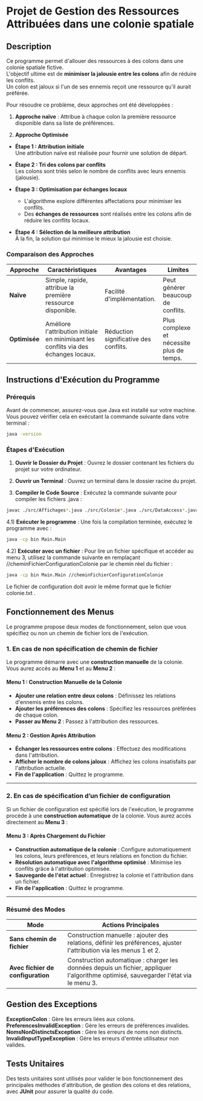 ﻿# Projet de Gestion des Ressources Attribuées dans une colonie spatiale


## Description
Ce programme permet d'allouer des ressources à des colons dans une colonie spatiale fictive.  
L'objectif ultime est de **minimiser la jalousie entre les colons** afin de réduire les conflits.  
Un colon est jaloux si l'un de ses ennemis reçoit une ressource qu'il aurait préférée.

Pour résoudre ce problème, deux approches ont été développées :
1. **Approche naïve** : Attribue à chaque colon la première ressource disponible dans sa liste de préférences.
   
2. **Approche Optimisée**
- **Étape 1 : Attribution initiale**  
  Une attribution naïve est réalisée pour fournir une solution de départ.
  
- **Étape 2 : Tri des colons par conflits**  
  Les colons sont triés selon le nombre de conflits avec leurs ennemis (jalousie).  

- **Étape 3 : Optimisation par échanges locaux**  
  - L'algorithme explore différentes affectations pour minimiser les conflits.  
  - Des **échanges de ressources** sont réalisés entre les colons afin de réduire les conflits locaux.  

- **Étape 4 : Sélection de la meilleure attribution**  
  À la fin, la solution qui minimise le mieux la jalousie est choisie.

### Comparaison des Approches

| **Approche**         | **Caractéristiques**                                                                                     | **Avantages**                       | **Limites**                           |
|-----------------------|---------------------------------------------------------------------------------------------------------|-------------------------------------|---------------------------------------|
| **Naïve**            | Simple, rapide, attribue la première ressource disponible.                                              | Facilité d'implémentation.          | Peut générer beaucoup de conflits.    |
| **Optimisée**         | Améliore l'attribution initiale en minimisant les conflits via des échanges locaux.                     | Réduction significative des conflits. | Plus complexe et nécessite plus de temps. |




## Instructions d'Exécution du Programme


### Prérequis
Avant de commencer, assurez-vous que Java est installé sur votre machine. Vous pouvez vérifier cela en exécutant la commande suivante dans votre terminal :
```bash
java -version
```


### Étapes d'Exécution

1) **Ouvrir le Dossier du Projet** : Ouvrez le dossier contenant les fichiers du projet sur votre ordinateur.
2) **Ouvrir un Terminal** : Ouvrez un terminal dans le dossier racine du projet.

3) **Compiler le Code Source** : Exécutez la commande suivante pour compiler les fichiers .java :
```bash
javac ./src/Affichages*.java ./src/Colonie*.java ./src/DataAccess*.java ./src/ExceptionColonie*.java ./src/Main*.java ./src/Menus*.java ./src/Service*.java -d bin
```

4.1) **Exécuter le programme** : Une fois la compilation terminée, exécutez le programme avec :
```bash
java -cp bin Main.Main
```

4.2) **Exécuter avec un fichier** : Pour lire un fichier spécifique et accéder au menu 3, utilisez la commande suivante en remplaçant //cheminFichierConfigurationColonie par le chemin réel du fichier :
```bash
java -cp bin Main.Main //cheminFichierConfigurationColonie
```

Le fichier de configuration doit avoir le même format que le fichier colonie.txt .


## Fonctionnement des Menus

Le programme propose deux modes de fonctionnement, selon que vous spécifiez ou non un chemin de fichier lors de l'exécution.

### 1. **En cas de non spécification de chemin de fichier**

Le programme démarre avec une **construction manuelle** de la colonie. Vous aurez accès au **Menu 1** et au **Menu 2** :

#### Menu 1 : Construction Manuelle de la Colonie
- **Ajouter une relation entre deux colons** : Définissez les relations d'ennemis entre les colons.
- **Ajouter les préférences des colons** : Spécifiez les ressources préférées de chaque colon.
- **Passer au Menu 2** : Passez à l'attribution des ressources.

#### Menu 2 : Gestion Après Attribution
- **Échanger les ressources entre colons** : Effectuez des modifications dans l'attribution.
- **Afficher le nombre de colons jaloux** : Affichez les colons insatisfaits par l'attribution actuelle.
- **Fin de l'application** : Quittez le programme.

---

### 2. **En cas de spécification d’un fichier de configuration**

Si un fichier de configuration est spécifié lors de l'exécution, le programme procède à une **construction automatique** de la colonie. Vous aurez accès directement au **Menu 3** :

#### Menu 3 : Après Chargement du Fichier
- **Construction automatique de la colonie** : Configure automatiquement les colons, leurs préférences, et leurs relations en fonction du fichier.
- **Résolution automatique avec l'algorithme optimisé** : Minimise les conflits grâce à l'attribution optimisée.
- **Sauvegarde de l'état actuel** : Enregistrez la colonie et l'attribution dans un fichier.
- **Fin de l'application** : Quittez le programme.

---

### Résumé des Modes

| **Mode**                          | **Actions Principales**                                                                                                                                 |
|-----------------------------------|--------------------------------------------------------------------------------------------------------------------------------------------------------|
| **Sans chemin de fichier**        | Construction manuelle : ajouter des relations, définir les préférences, ajuster l'attribution via les menus 1 et 2.                                     |
| **Avec fichier de configuration** | Construction automatique : charger les données depuis un fichier, appliquer l'algorithme optimisé, sauvegarder l'état via le menu 3.                   |




## Gestion des Exceptions
**ExceptionColon** : Gère les erreurs liées aux colons.
**PreferencesInvalidException** : Gère les erreurs de préférences invalides.
**NomsNonDistinctsException** : Gère les erreurs de noms non distincts.
**InvalidInputTypeException** : Gère les erreurs d'entrée utilisateur non valides.

## Tests Unitaires
Des tests unitaires sont utilisés pour valider le bon fonctionnement des principales méthodes d'attribution, de gestion des colons et des relations, avec **JUnit** pour assurer la qualité du code.
